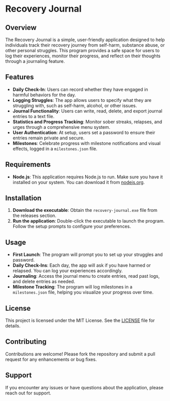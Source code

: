 # Recovery Journal

## Overview

The Recovery Journal is a simple, user-friendly application designed to help individuals track their recovery journey from self-harm, substance abuse, or other personal struggles. This program provides a safe space for users to log their experiences, monitor their progress, and reflect on their thoughts through a journaling feature.

## Features

- **Daily Check-In**: Users can record whether they have engaged in harmful behaviors for the day.
- **Logging Struggles**: The app allows users to specify what they are struggling with, such as self-harm, alcohol, or other issues.
- **Journal Functionality**: Users can write, read, delete, and export journal entries to a text file.
- **Statistics and Progress Tracking**: Monitor sober streaks, relapses, and urges through a comprehensive menu system.
- **User Authentication**: At setup, users set a password to ensure their entries remain private and secure.
- **Milestones**: Celebrate progress with milestone notifications and visual effects, logged in a `milestones.json` file.

## Requirements

- **Node.js**: This application requires Node.js to run. Make sure you have it installed on your system. You can download it from [nodejs.org](https://nodejs.org/).

## Installation

1. **Download the executable**: Obtain the `recovery-journal.exe` file from the releases section.
2. **Run the application**: Double-click the executable to launch the program. Follow the setup prompts to configure your preferences.

## Usage

- **First Launch**: The program will prompt you to set up your struggles and password.
- **Daily Check-Ins**: Each day, the app will ask if you have harmed or relapsed. You can log your experiences accordingly.
- **Journaling**: Access the journal menu to create entries, read past logs, and delete entries as needed.
- **Milestone Tracking**: The program will log milestones in a `milestones.json` file, helping you visualize your progress over time.

## License

This project is licensed under the MIT License. See the [LICENSE](LICENSE) file for details.

## Contributing

Contributions are welcome! Please fork the repository and submit a pull request for any enhancements or bug fixes.

## Support

If you encounter any issues or have questions about the application, please reach out for support.
